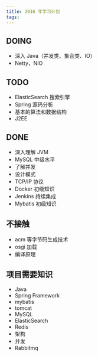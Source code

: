 ```yaml
---
title: 2016 年学习计划
tags:
---
```

## DOING

- 深入 Java（并发类、集合类、IO）
- Netty，NIO

## TODO

- ElasticSearch 搜索引擎
- Spring 源码分析
- 基本的算法和数据结构
- J2EE

## DONE

- 深入理解 JVM
- MySQL 中级水平
- 了解并发
- 设计模式
- TCP/IP 协议
- Docker 初级知识
- Jenkins 持续集成
- Mybatis 初级知识

## 不接触

- acm 等字节码生成技术
- osgi 加载
- 编译原理

## 项目需要知识

- Java
- Spring Framework
- mybatis
- tomcat
- MySQL
- ElasticSearch
- Redis
- 架构
- 并发
- Rabbitmq